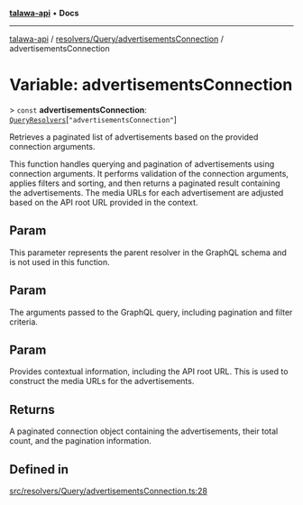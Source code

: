 [**talawa-api**](../../../../README.md) • **Docs**

***

[talawa-api](../../../../modules.md) / [resolvers/Query/advertisementsConnection](../README.md) / advertisementsConnection

# Variable: advertisementsConnection

\> `const` **advertisementsConnection**: [`QueryResolvers`](../../../../types/generatedGraphQLTypes/type-aliases/QueryResolvers.md)\[`"advertisementsConnection"`\]

Retrieves a paginated list of advertisements based on the provided connection arguments.

This function handles querying and pagination of advertisements using connection arguments. It performs validation of the connection arguments, applies filters and sorting, and then returns a paginated result containing the advertisements. The media URLs for each advertisement are adjusted based on the API root URL provided in the context.

## Param

This parameter represents the parent resolver in the GraphQL schema and is not used in this function.

## Param

The arguments passed to the GraphQL query, including pagination and filter criteria.

## Param

Provides contextual information, including the API root URL. This is used to construct the media URLs for the advertisements.

## Returns

A paginated connection object containing the advertisements, their total count, and the pagination information.

## Defined in

[src/resolvers/Query/advertisementsConnection.ts:28](https://github.com/PalisadoesFoundation/talawa-api/blob/f1c816bca43cc03a8c1bd303394e2550a50db017/src/resolvers/Query/advertisementsConnection.ts#L28)

